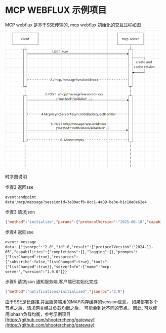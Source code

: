 # MCP WEBFLUX 示例项目

MCP webflux 是基于SSE传输的, mcp webflux 初始化的交互过程如图
![img.png](img/img.png)

时序图说明

步骤2 返回sse
```text
event:endpoint
data:/mcp/message?sessionId=3e89acfb-8cc1-4a09-be3e-b1c18e0a62e4
```
步骤3 请求json
```json
{"method":"initialize","params":{"protocolVersion":"2025-06-18","capabilities":{"sampling":{},"roots":{"listChanged":true}},"clientInfo":{"name":"mcp-inspector","version":"0.16.1"}},"jsonrpc":"2.0","id":0}
```
步骤4 返回sse
```text
event: message
data: {"jsonrpc":"2.0","id":0,"result":{"protocolVersion":"2024-11-05","capabilities":{"completions":{},"logging":{},"prompts":{"listChanged":true},"resources":{"subscribe":false,"listChanged":true},"tools":{"listChanged":true}},"serverInfo":{"name":"mcp-server","version":"1.0.0"}}}
```
步骤5 请求json 通知服务端,客户端已初始化完成
```json
{"method":"notifications/initialized","jsonrpc":"2.0"}
```
由于SSE是长连接,并且服务端用的MAP内存缓存的session信息，
如果部署多个节点之后，请求网关经过负载均衡之后， 可能会到达不同的节点。
因此, 可以使用iphash负载均衡，参考示例项目
[https://github.com/shootercheng/gateway](https://github.com/shootercheng/gateway)